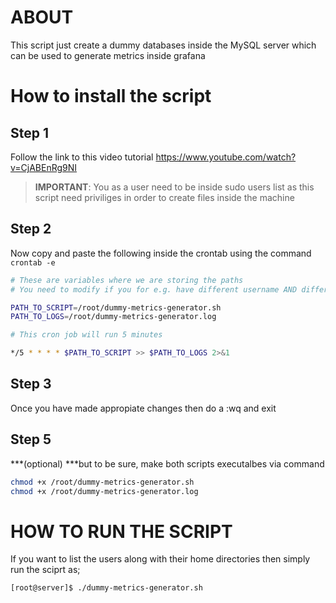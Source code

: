 # ABOUT

This script just create a dummy databases inside the MySQL server which can be used to generate metrics inside grafana


# How to install the script

## Step 1

Follow the link to this video tutorial
https://www.youtube.com/watch?v=CjABEnRg9NI



> **IMPORTANT**: You as a user need to be inside sudo users list as this script need priviliges in order to create files inside the machine



## Step 2

Now copy and paste the following inside the crontab using the command `crontab -e`

```bash
# These are variables where we are storing the paths
# You need to modify if you for e.g. have different username AND different path other than your home directory

PATH_TO_SCRIPT=/root/dummy-metrics-generator.sh
PATH_TO_LOGS=/root/dummy-metrics-generator.log

# This cron job will run 5 minutes

*/5 * * * * $PATH_TO_SCRIPT >> $PATH_TO_LOGS 2>&1

```



## Step 3

Once you have made appropiate changes then do a :wq and exit



## Step 5

***(optional) ***but to be sure, make both scripts executalbes via command 

```bash
chmod +x /root/dummy-metrics-generator.sh
chmod +x /root/dummy-metrics-generator.log
```



# HOW TO RUN THE SCRIPT

If you want to list the users along with their home directories then simply run the sciprt as;

```bash
[root@server]$ ./dummy-metrics-generator.sh
```


